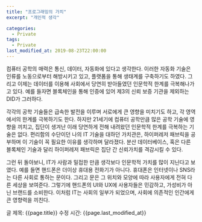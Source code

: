```yaml
---
title: "프로그래밍의 가치"
excerpt: "개인적 생각"

categories:
  - Private
tags:
  - Private
last_modified_at: 2019-08-23T22:00:00
---
```


컴퓨터 공학의 매력은 통신, 데이터, 자동화에 있다고 생각한다. 이러한 자동화 기술은 인류를 노동으로부터 해방시키고 있고, 플랫폼을 통해 생태계를 구축하기도 하였다. 그리고 이제는 데이터를 이용해 사회에서 당연히 받아들였던 인문학적 한계를 극복해나가고 있다. 예를 들자면 블록체인을 통해 인증에 있어 제3의 신뢰 보증 기관을 제외하는 DID가 그러하다.   

각각의 공학 기술들은 급속한 발전을 이루며 서로에게 큰 영향을 미치기도 하고, 각 영역에서의 한계를 극복하기도 한다. 하지만 21세기에 컴퓨터 공학만큼 많은 공학 기술에 영향을 끼치고, 집단이 생겨난 이래 당연하게 전해 내려왔던 인문학적 한계를 극복하는 기술은 없다. 편리함의 수단이던 나의 IT 기술을 대하던 가치관은, 하이퍼레저 패브릭을 공부하며 이 기술이 꼭 필요한 이유를 생각하며 달라졌다. 분산 데이터베이스, 혹은 다른 블록체인 기술과 달리 하이퍼레저 패브릭은 집단 간 신뢰가치를 격감시킬 수 있다.  

그런 뒤 돌아보니, IT가 사람과 밀접한 만큼 생각보다 인문학적 가치를 많이 지닌다고 보였다. 예를 들면 핸드폰은 더이상 휴대용 전화기가 아니다. 휴대폰은 인터넷이나 SNS라는 다른 사회로 통하는 문이다. 그리고 문은 그 위치와 모양에 따라 사용자에게 전혀 다른 세상을 보여준다. 그렇기에 핸드폰의 UI와 UX에 사용자들은 민감하고, 가성비가 아닌 브랜드를 소비한다. 이처럼 IT는 사회의 일부가 되었으며, 사회에 의존적인 인간에게 큰 영향력을 끼친다.   
  

글 제목: {{page.title}}
수정 시간: {{page.last_modified_at}}
